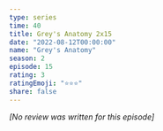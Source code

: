 ```yaml
---
type: series
time: 40
title: Grey's Anatomy 2x15
date: "2022-08-12T00:00:00"
name: "Grey's Anatomy"
season: 2
episode: 15
rating: 3
ratingEmoji: "⭐️⭐️⭐️"
share: false
---
```


_[No review was written for this episode]_
